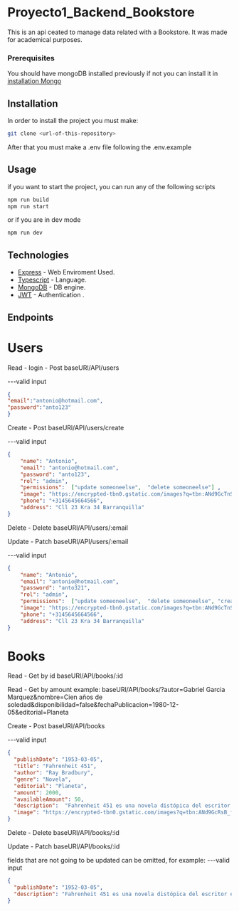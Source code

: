 # Proyecto1_Backend_Bookstore
This is an api ceated to manage data related with a Bookstore. It was made for academical purposes.

### Prerequisites

You should have mongoDB installed previously if not you can install it in 
[installation Mongo](https://www.mongodb.com/docs/manual/administration/install-community/) 

## Installation

In order to install the project you must make:
```bash
git clone <url-of-this-repository>
```

After that you must make a .env file following the .env.example


## Usage

if you want to start the project, you can run any of the following scripts

```bash
npm run build
npm run start
```
or if you are in dev mode 
```bash
npm run dev
```


## Technologies

* [Express](https://expressjs.com/es/) - Web Enviroment Used.
* [Typescript](https://www.typescriptlang.org) - Language.
* [MongoDB](https://www.mongodb.com) - DB engine.
* [JWT](https://jwt.io) - Authentication .


## Endpoints

# Users

Read - login - Post
baseURl/API/users

---valid input </br>
```json
{
"email":"antonio@hotmail.com",
"password":"anto123"
}
```
Create - Post
baseURl/API/users/create

---valid input </br>
```json
{ 
    "name": "Antonio",
    "email": "antonio@hotmail.com",
    "password": "anto123",
    "rol": "admin",
    "permissions":  ["update someoneelse",  "delete someoneelse"] ,
    "image": "https://encrypted-tbn0.gstatic.com/images?q=tbn:ANd9GcTnSA1zygA3rubv-VK0DrVcQ02Po79kJhXo_A&s",
    "phone": "+3145645664566",
    "address": "Cll 23 Kra 34 Barranquilla"
}
```
Delete - Delete
baseURl/API/users/:email

Update - Patch 
baseURl/API/users/:email

---valid input </br>
```json
{
    "name": "Antonio",
    "email": "antonio@hotmail.com",
    "password": "anto321",
    "rol": "admin",
    "permissions":  ["update someoneelse",  "delete someoneelse", "create"] ,
    "image": "https://encrypted-tbn0.gstatic.com/images?q=tbn:ANd9GcTnSA1zygA3rubv-VK0DrVcQ02Po79kJhXo_A&s",
    "phone": "+3145645664566",
    "address": "Cll 23 Kra 34 Barranquilla"
}
```
# Books

Read - Get by id
baseURl/API/books/:id

Read - Get by amount
example:
baseURl/API/books/?autor=Gabriel Garcia Marquez&nombre=Cien años de soledad&disponibilidad=false&fechaPublicacion=1980-12-05&editorial=Planeta

Create - Post
baseURl/API/books

---valid input </br>
```json
{
  "publishDate": "1953-03-05",
  "title": "Fahrenheit 451",
  "author": "Ray Bradbury",
  "genre": "Novela",
  "editorial": "Planeta",
  "amount": 2000,
  "availableAmount": 50,
  "description":  "Fahrenheit 451 es una novela distópica del escritor estadounidense Ray Bradbury, publicada en 1953...",
  "image": "https://encrypted-tbn0.gstatic.com/images?q=tbn:ANd9GcRsB_fnDOrkPWxstj7bpcajLhTAO2eYL7FzAQ&s"
}

```
Delete - Delete
baseURl/API/books/:id

Update - Patch 
baseURl/API/books/:id

fields that are not going to be updated can be omitted, for example: 
---valid input </br>
```json
{ 
  "publishDate": "1952-03-05", 
  "description": "Fahrenheit 451 es una novela distópica del escritor estadounidense Ray Bradbury,..."
}
```
